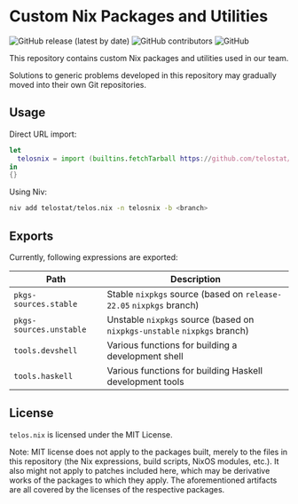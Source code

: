 # Custom Nix Packages and Utilities

![GitHub release (latest by date)](https://img.shields.io/github/v/release/telostat/telos.nix)
![GitHub contributors](https://img.shields.io/github/contributors/telostat/telos.nix)
![GitHub](https://img.shields.io/github/license/telostat/telos.nix)

This repository contains custom Nix packages and utilities used in our team.

Solutions to generic problems developed in this repository may gradually moved
into their own Git repositories.

## Usage

Direct URL import:

```nix
let
  telosnix = import (builtins.fetchTarball https://github.com/telostat/telos.nix/archive/<ref>.tar.gz) { };
in
{}
```

Using Niv:

```sh
niv add telostat/telos.nix -n telosnix -b <branch>
```

## Exports

Currently, following expressions are exported:

| Path                    | Description                                                              |
| ----------------------- | ------------------------------------------------------------------------ |
| `pkgs-sources.stable`   | Stable `nixpkgs` source (based on `release-22.05` `nixpkgs` branch)      |
| `pkgs-sources.unstable` | Unstable `nixpkgs` source (based on `nixpkgs-unstable` `nixpkgs` branch) |
| `tools.devshell`        | Various functions for building a development shell                       |
| `tools.haskell`         | Various functions for building Haskell development tools                 |

## License

`telos.nix` is licensed under the MIT License.

Note: MIT license does not apply to the packages built, merely to the files in
this repository (the Nix expressions, build scripts, NixOS modules, etc.). It
also might not apply to patches included here, which may be derivative works of
the packages to which they apply. The aforementioned artifacts are all covered
by the licenses of the respective packages.
